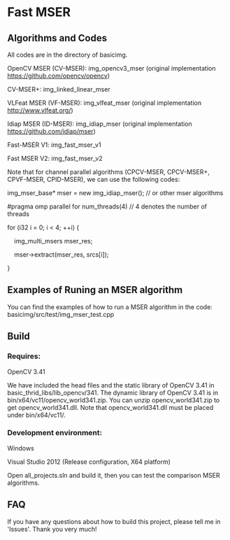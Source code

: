 # Fast MSER


## Algorithms and Codes 
All codes are in the directory of basicimg.

OpenCV MSER (CV-MSER): img_opencv3_mser (original implementation https://github.com/opencv/opencv)

CV-MSER+: img_linked_linear_mser

VLFeat MSER (VF-MSER): img_vlfeat_mser (original implementation http://www.vlfeat.org/)

Idiap MSER (ID-MSER): img_idiap_mser (original implementation https://github.com/idiap/mser)

Fast-MSER V1: img_fast_mser_v1

Fast MSER V2: img_fast_mser_v2

Note that for channel parallel algorithms (CPCV-MSER, CPCV-MSER+, CPVF-MSER, CPID-MSER), we can use the following codes:

img_mser_base* mser = new img_idiap_mser(); // or other mser algorithms

#pragma omp parallel for num_threads(4) // 4 denotes the number of threads

for (i32 i = 0; i < 4; ++i) {

  &nbsp;&nbsp;&nbsp;&nbsp;img_multi_msers mser_res;

  &nbsp;&nbsp;&nbsp;&nbsp;mser->extract(mser_res, srcs[i]);

}

## Examples of Runing an MSER algorithm
You can find the examples of how to run a MSER algorithm in the code: basicimg/src/test/img_mser_test.cpp 

## Build

### Requires:

OpenCV 3.41

We have included the head files and the static library of OpenCV 3.41 in basic_thrid_libs/lib_opencv/341.
The dynamic library of OpenCV 3.41 is in bin/x64/vc11/opencv_world341.zip. You can unzip opencv_world341.zip to get opencv_world341.dll. Note that opencv_world341.dll must be placed under bin/x64/vc11/.

### Development environment:
Windows

Visual Studio 2012 (Release configuration, X64 platform)

Open all_projects.sln and build it, then you can test the comparison MSER algorithms.

## FAQ
If you have any questions about how to build this project, please tell me in 'Issues'.
Thank you very much!

